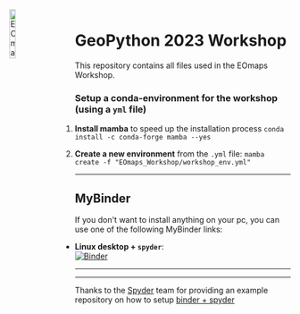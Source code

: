 <img alt=EOmaps src=https://raw.githubusercontent.com/raphaelquast/EOmaps/dev/docs/_static/logo.png width=15% align="left" style="margin:0 3em 0 0">

# <b>GeoPython 2023 Workshop</b>

This repository contains all files used in the EOmaps Workshop.


### Setup a conda-environment for the workshop (using a `yml` file)

1. **Install mamba** to speed up the installation process
  `conda install -c conda-forge mamba --yes`

2. **Create a new environment** from the `.yml` file:
    `mamba create -f "EOmaps_Workshop/workshop_env.yml"`


<hr>

## MyBinder

If you don't want to install anything on your pc, you can use one of the following MyBinder links:


- **Linux desktop + `spyder`**:  
  [![Binder](https://mybinder.org/badge_logo.svg)](https://mybinder.org/v2/gh/raphaelquast/EOmaps_GeoPython2023/master)


<hr>
<hr>


Thanks to the [Spyder](https://github.com/spyder-ide/spyder) team for providing an example repository on how to setup [binder + spyder](https://github.com/spyder-ide/binder-environments/tree/spyder-stable)
